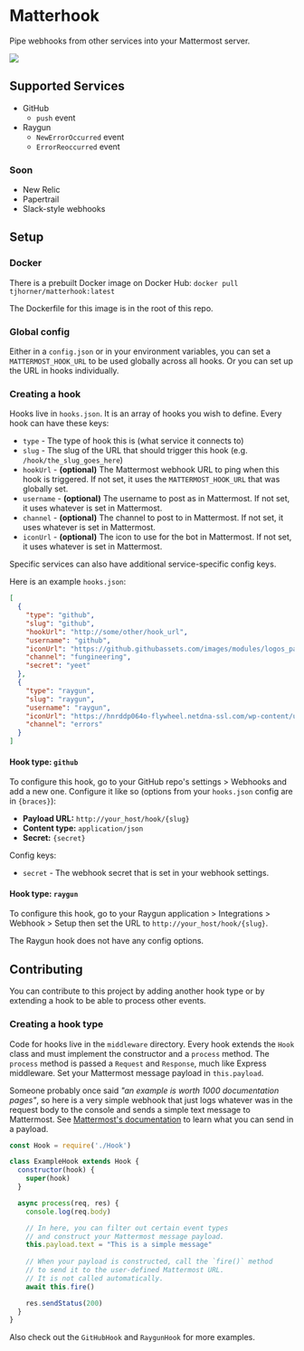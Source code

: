 # Matterhook

Pipe webhooks from other services into your Mattermost server.

![](https://user-images.githubusercontent.com/2646487/53059921-7e816680-346d-11e9-89e2-6b2f9e6540c3.png)

## Supported Services

- GitHub
  - `push` event
- Raygun
  - `NewErrorOccurred` event
  - `ErrorReoccurred` event

### Soon

- New Relic
- Papertrail
- Slack-style webhooks

## Setup

### Docker

There is a prebuilt Docker image on Docker Hub: `docker pull tjhorner/matterhook:latest`

The Dockerfile for this image is in the root of this repo.

### Global config

Either in a `config.json` or in your environment variables, you can set a `MATTERMOST_HOOK_URL` to be used globally across all hooks. Or you can set up the URL in hooks individually.

### Creating a hook

Hooks live in `hooks.json`. It is an array of hooks you wish to define. Every hook can have these keys:

- `type` - The type of hook this is (what service it connects to)
- `slug` - The slug of the URL that should trigger this hook (e.g. `/hook/the_slug_goes_here`)
- `hookUrl` - **(optional)** The Mattermost webhook URL to ping when this hook is triggered. If not set, it uses the `MATTERMOST_HOOK_URL` that was globally set.
- `username` - **(optional)** The username to post as in Mattermost. If not set, it uses whatever is set in Mattermost.
- `channel` - **(optional)** The channel to post to in Mattermost. If not set, it uses whatever is set in Mattermost.
- `iconUrl` - **(optional)** The icon to use for the bot in Mattermost. If not set, it uses whatever is set in Mattermost.

Specific services can also have additional service-specific config keys.

Here is an example `hooks.json`:

```json
[
  {
    "type": "github",
    "slug": "github",
    "hookUrl": "http://some/other/hook_url",
    "username": "github",
    "iconUrl": "https://github.githubassets.com/images/modules/logos_page/GitHub-Mark.png",
    "channel": "fungineering",
    "secret": "yeet"
  },
  {
    "type": "raygun",
    "slug": "raygun",
    "username": "raygun",
    "iconUrl": "https://hnrddp064o-flywheel.netdna-ssl.com/wp-content/uploads/2016/11/raygun-logo-og.jpg",
    "channel": "errors"
  }
]
```

#### Hook type: `github`

To configure this hook, go to your GitHub repo's settings > Webhooks and add a new one. Configure it like so (options from your `hooks.json` config are in `{braces}`):

- **Payload URL:** `http://your_host/hook/{slug}`
- **Content type:** `application/json`
- **Secret:** `{secret}`

Config keys:

- `secret` - The webhook secret that is set in your webhook settings.

#### Hook type: `raygun`

To configure this hook, go to your Raygun application > Integrations > Webhook > Setup then set the URL to `http://your_host/hook/{slug}`.

The Raygun hook does not have any config options.

## Contributing

You can contribute to this project by adding another hook type or by extending a hook to be able to process other events.

### Creating a hook type

Code for hooks live in the `middleware` directory. Every hook extends the `Hook` class and must implement the constructor and a `process` method. The `process` method is passed a `Request` and `Response`, much like Express middleware. Set your Mattermost message payload in `this.payload`.

Someone probably once said _"an example is worth 1000 documentation pages"_, so here is a very simple webhook that just logs whatever was in the request body to the console and sends a simple text message to Mattermost. See [Mattermost's documentation](https://developers.mattermost.com/integrate/incoming-webhooks/) to learn what you can send in a payload.

```javascript
const Hook = require('./Hook')

class ExampleHook extends Hook {
  constructor(hook) {
    super(hook)
  }

  async process(req, res) {
    console.log(req.body)

    // In here, you can filter out certain event types
    // and construct your Mattermost message payload.
    this.payload.text = "This is a simple message"
    
    // When your payload is constructed, call the `fire()` method
    // to send it to the user-defined Mattermost URL.
    // It is not called automatically.
    await this.fire()

    res.sendStatus(200)
  }
}
```

Also check out the `GitHubHook` and `RaygunHook` for more examples.